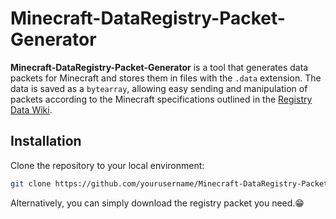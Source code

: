 # Minecraft-DataRegistry-Packet-Generator
**Minecraft-DataRegistry-Packet-Generator** is a tool that generates data packets for Minecraft and stores them in files with the `.data` extension. The data is saved as a `bytearray`, allowing easy sending and manipulation of packets according to the Minecraft specifications outlined in the [Registry Data Wiki](https://wiki.vg/Registry_Data).
## Installation

Clone the repository to your local environment:

```bash
git clone https://github.com/yourusername/Minecraft-DataRegistry-Packet-Generator.git
```

Alternatively, you can simply download the registry packet you need.😁
